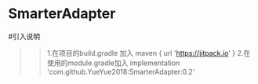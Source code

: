 # SmarterAdapter
#引入说明
>>1.在项目的build.gradle 加入  maven { url 'https://jitpack.io' }
>>2.在使用的module.gradle加入  implementation 'com.github.YueYue2018:SmarterAdapter:0.2' 
